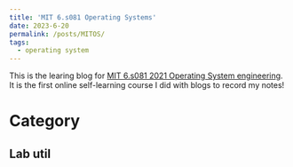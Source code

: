 ```yaml
---
title: 'MIT 6.s081 Operating Systems'
date: 2023-6-20
permalink: /posts/MITOS/
tags:
  - operating system
---
```


This is the learing blog for [MIT 6.s081 2021 Operating System engineering]([https://github.com/academicpages/academicpages.github.io](https://pdos.csail.mit.edu/6.828/2021/index.html)). It is the first online self-learning course I did with blogs to record my notes!

Category
======

Lab util
------

